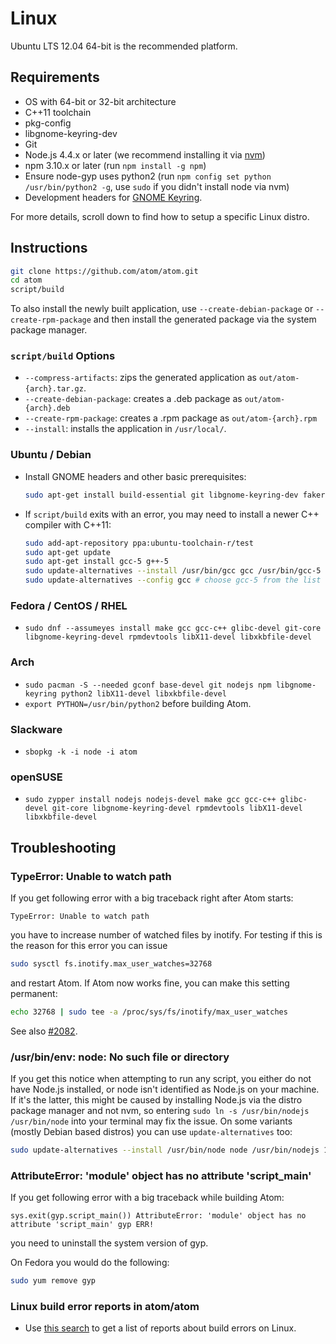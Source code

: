 # Linux

Ubuntu LTS 12.04 64-bit is the recommended platform.

## Requirements

* OS with 64-bit or 32-bit architecture
* C++11 toolchain
* pkg-config
* libgnome-keyring-dev
* Git
* Node.js 4.4.x or later (we recommend installing it via [nvm](https://github.com/creationix/nvm))
* npm 3.10.x or later (run `npm install -g npm`)
* Ensure node-gyp uses python2 (run `npm config set python /usr/bin/python2 -g`, use `sudo` if you didn't install node via nvm)
* Development headers for [GNOME Keyring](https://wiki.gnome.org/Projects/GnomeKeyring).

For more details, scroll down to find how to setup a specific Linux distro.

## Instructions

```sh
git clone https://github.com/atom/atom.git
cd atom
script/build
```

To also install the newly built application, use `--create-debian-package` or `--create-rpm-package` and then install the generated package via the system package manager.

### `script/build` Options

* `--compress-artifacts`: zips the generated application as `out/atom-{arch}.tar.gz`.
* `--create-debian-package`: creates a .deb package as `out/atom-{arch}.deb`
* `--create-rpm-package`: creates a .rpm package as `out/atom-{arch}.rpm`
* `--install`: installs the application in `/usr/local/`.

### Ubuntu / Debian

* Install GNOME headers and other basic prerequisites:

  ```sh
  sudo apt-get install build-essential git libgnome-keyring-dev fakeroot rpm libx11-dev libxkbfile-dev
  ```

* If `script/build` exits with an error, you may need to install a newer C++ compiler with C++11:

  ```sh
  sudo add-apt-repository ppa:ubuntu-toolchain-r/test
  sudo apt-get update
  sudo apt-get install gcc-5 g++-5
  sudo update-alternatives --install /usr/bin/gcc gcc /usr/bin/gcc-5 80 --slave /usr/bin/g++ g++ /usr/bin/g++-5
  sudo update-alternatives --config gcc # choose gcc-5 from the list
  ```

### Fedora / CentOS / RHEL

* `sudo dnf --assumeyes install make gcc gcc-c++ glibc-devel git-core libgnome-keyring-devel rpmdevtools libX11-devel libxkbfile-devel`

### Arch

* `sudo pacman -S --needed gconf base-devel git nodejs npm libgnome-keyring python2 libX11-devel libxkbfile-devel`
* `export PYTHON=/usr/bin/python2` before building Atom.

### Slackware

* `sbopkg -k -i node -i atom`

### openSUSE

* `sudo zypper install nodejs nodejs-devel make gcc gcc-c++ glibc-devel git-core libgnome-keyring-devel rpmdevtools libX11-devel libxkbfile-devel`


## Troubleshooting

### TypeError: Unable to watch path

If you get following error with a big traceback right after Atom starts:

  ```
  TypeError: Unable to watch path
  ```

you have to increase number of watched files by inotify.  For testing if
this is the reason for this error you can issue

  ```sh
  sudo sysctl fs.inotify.max_user_watches=32768
  ```

and restart Atom.  If Atom now works fine, you can make this setting permanent:

  ```sh
  echo 32768 | sudo tee -a /proc/sys/fs/inotify/max_user_watches
  ```

See also [#2082](https://github.com/atom/atom/issues/2082).

### /usr/bin/env: node: No such file or directory

If you get this notice when attempting to run any script, you either do not have
Node.js installed, or node isn't identified as Node.js on your machine. If it's
the latter, this might be caused by installing Node.js via the distro package
manager and not nvm, so entering `sudo ln -s /usr/bin/nodejs /usr/bin/node` into
your terminal may fix the issue. On some variants (mostly Debian based distros)
you can use `update-alternatives` too:

```sh
sudo update-alternatives --install /usr/bin/node node /usr/bin/nodejs 1 --slave /usr/bin/js js /usr/bin/nodejs
```

### AttributeError: 'module' object has no attribute 'script_main'

If you get following error with a big traceback while building Atom:

  ```
  sys.exit(gyp.script_main()) AttributeError: 'module' object has no attribute 'script_main' gyp ERR!
  ```

you need to uninstall the system version of gyp.

On Fedora you would do the following:

```sh
sudo yum remove gyp
```

### Linux build error reports in atom/atom
* Use [this search](https://github.com/atom/atom/search?q=label%3Abuild-error+label%3Alinux&type=Issues)
  to get a list of reports about build errors on Linux.
